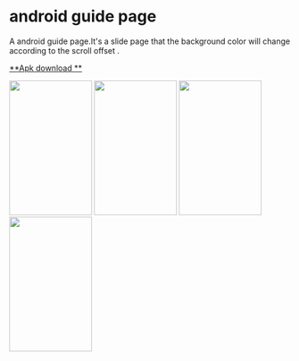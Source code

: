 android guide page
=================

A android guide page.It's a slide page that the background color will change according to the scroll offset .

[**Apk download **](https://raw.githubusercontent.com/socoolby/android_guid_page/master/android_guid_debug_unaligned.apk)

<img src="https://raw.githubusercontent.com/socoolby/android_guid_page/master/screenshot/1.png" width="148" height="241"/>
<img src="https://raw.githubusercontent.com/socoolby/android_guid_page/master/screenshot/2.png" width="148" height="241"/>
<img src="https://raw.githubusercontent.com/socoolby/android_guid_page/master/screenshot/3.png" width="148" height="241"/>
<img src="https://raw.githubusercontent.com/socoolby/android_guid_page/master/screenshot/4.png"" width="148" height="241"/>
